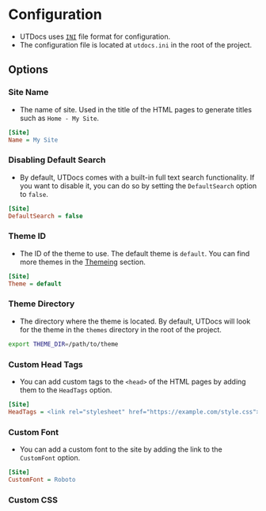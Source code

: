 # Configuration
- UTDocs uses [`INI`](https://en.wikipedia.org/wiki/INI_file) file format for configuration.
- The configuration file is located at `utdocs.ini` in the root of the project.

## Options

### Site Name
- The name of site. Used in the title of the HTML pages to generate titles such as `Home - My Site`.

```ini
[Site]
Name = My Site
```

### Disabling Default Search
- By default, UTDocs comes with a built-in full text search functionality. If you want to disable it, you can do so by setting the `DefaultSearch` option to `false`.

```ini
[Site]
DefaultSearch = false
```

### Theme ID
- The ID of the theme to use. The default theme is `default`. You can find more themes in the [Themeing](/themeing) section.

```ini
[Site]
Theme = default
```

### Theme Directory
- The directory where the theme is located. By default, UTDocs will look for the theme in the `themes` directory in the root of the project.

```bash
export THEME_DIR=/path/to/theme
```

### Custom Head Tags

- You can add custom tags to the `<head>` of the HTML pages by adding them to the `HeadTags` option.

```ini
[Site]
HeadTags = <link rel="stylesheet" href="https://example.com/style.css">
```

### Custom Font
- You can add a custom font to the site by adding the link to the `CustomFont` option.

<ut-alert type="warn" message="Make sure to have the font in the head by using custom head tags."></ut-alert>

```ini
[Site]
CustomFont = Roboto
```

### Custom CSS



